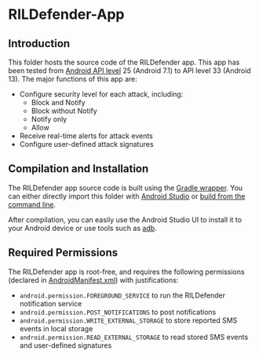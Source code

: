 # RILDefender-App

## Introduction

This folder hosts the source code of the RILDefender app. This app has been tested from [Android API level](https://developer.android.com/studio/releases/platforms) 25 (Android 7.1) to API level 33 (Android 13). The major functions of this app are: 

- Configure security level for each attack, including:
	- Block and Notify
	- Block without Notify 
	- Notify only
	- Allow
- Receive real-time alerts for attack events 
- Configure user-defined attack signatures

## Compilation and Installation

The RILDefender app source code is built using the [Gradle wrapper](https://docs.gradle.org/current/userguide/gradle_wrapper.html). You can either directly import this folder with [Android Studio](https://developer.android.com/studio) or [build from the command line](https://developer.android.com/studio/build/building-cmdline).

After compilation, you can easily use the Android Studio UI to install it to your Android device or use tools such as [adb](https://developer.android.com/studio/command-line/adb).


## Required Permissions

The RILDefender app is root-free, and requires the following permissions (declared in [AndroidManifest.xml](./app/src/main/AndroidManifest.xml)) with justifications:

- `android.permission.FOREGROUND_SERVICE` to run the RILDefender notification service
- `android.permission.POST_NOTIFICATIONS` to post notifications
- `android.permission.WRITE_EXTERNAL_STORAGE` to store reported SMS events in local storage
- `android.permission.READ_EXTERNAL_STORAGE` to read stored SMS events and user-defined signatures
